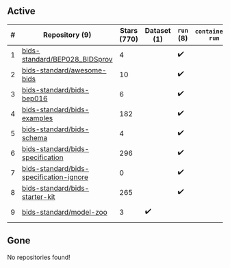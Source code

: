 ## Active
| # | Repository (9) | Stars (770) | Dataset (1) | `run` (8) | `containers-run` | Last Modified |
| --- | --- | --- | --- | --- | --- | --- |
| 1 | [bids-standard/BEP028_BIDSprov](https://github.com/bids-standard/BEP028_BIDSprov) | 4 |  | :heavy_check_mark: |  | 2024-10-08 13:43:19+00:00 |
| 2 | [bids-standard/awesome-bids](https://github.com/bids-standard/awesome-bids) | 10 |  | :heavy_check_mark: |  | 2024-12-02 07:42:24+00:00 |
| 3 | [bids-standard/bids-bep016](https://github.com/bids-standard/bids-bep016) | 6 |  | :heavy_check_mark: |  | 2024-11-18 07:59:05+00:00 |
| 4 | [bids-standard/bids-examples](https://github.com/bids-standard/bids-examples) | 182 |  | :heavy_check_mark: |  | 2024-12-20 17:46:16+00:00 |
| 5 | [bids-standard/bids-schema](https://github.com/bids-standard/bids-schema) | 4 |  | :heavy_check_mark: |  | 2025-01-22 01:16:47+00:00 |
| 6 | [bids-standard/bids-specification](https://github.com/bids-standard/bids-specification) | 296 |  | :heavy_check_mark: |  | 2025-01-21 21:53:09+00:00 |
| 7 | [bids-standard/bids-specification-ignore](https://github.com/bids-standard/bids-specification-ignore) | 0 |  | :heavy_check_mark: |  | 2022-07-14 19:58:22+00:00 |
| 8 | [bids-standard/bids-starter-kit](https://github.com/bids-standard/bids-starter-kit) | 265 |  | :heavy_check_mark: |  | 2024-10-19 12:03:09+00:00 |
| 9 | [bids-standard/model-zoo](https://github.com/bids-standard/model-zoo) | 3 | :heavy_check_mark: |  |  | 2023-08-07 18:42:26+00:00 |

## Gone
No repositories found!
